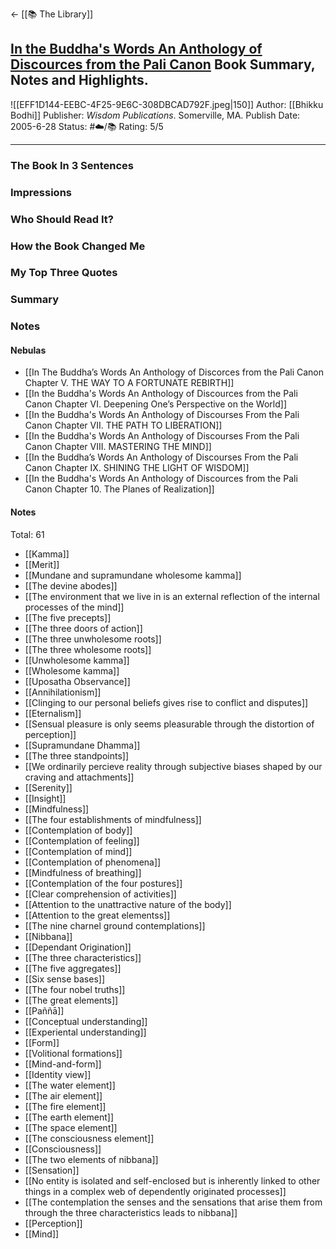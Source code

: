 
<- [[📚 The Library]]

## [In the Buddha's Words An Anthology of Discources from the Pali Canon](https://www.amazon.com/gp/aw/d/B003XF1LIO/ref=tmm_kin_swatch_0?ie=UTF8&qid=1650578812&sr=8-1) Book Summary, Notes and Highlights.

![[EFF1D144-EEBC-4F25-9E6C-308DBCAD792F.jpeg|150]]
Author: [[Bhikku Bodhi]]
Publisher: _Wisdom Publications_. Somerville, MA.
Publish Date: 2005-6-28
Status: #☁️/📚 
Rating: 5/5

___

### The Book In 3 Sentences



### Impressions



### Who Should Read It?



### How the Book Changed Me



### My Top Three Quotes



### Summary



### Notes

#### Nebulas

- [[In The Buddha’s Words An Anthology of Discorces from the Pali Canon Chapter V. THE WAY TO A FORTUNATE REBIRTH]]
- [[In the Buddha's Words An Anthology of Discources from the Pali Canon Chapter VI. Deepening One’s Perspective on the World]]
- [[In the Buddha's Words An Anthology of Discourses From the Pali Canon Chapter VII. THE PATH TO LIBERATION]]
- [[In the Buddha's Words An Anthology of Discourses From the Pali Canon Chapter VIII. MASTERING THE MIND]]
- [[In the Buddha’s Words An Anthology of Discourses From the Pali Canon Chapter IX. SHINING THE LIGHT OF WISDOM]]
- [[In the Buddha's Words An Anthology of Discources from the Pali Canon Chapter 10. The Planes of Realization]]

#### Notes

Total: 61

- [[Kamma]]
- [[Merit]]
- [[Mundane and supramundane wholesome kamma]] 
- [[The devine abodes]] 
- [[The environment that we live in is an external reflection of the internal processes of the mind]]
- [[The five precepts]]
- [[The three doors of action]]
- [[The three unwholesome roots]]
- [[The three wholesome roots]]
- [[Unwholesome kamma]]
- [[Wholesome kamma]]
- [[Uposatha Observance]]
- [[Annihilationism]]
- [[Clinging to our personal beliefs gives rise to conflict and disputes]]
- [[Eternalism]] 
- [[Sensual pleasure is only seems pleasurable through the distortion of perception]]
- [[Supramundane Dhamma]]
- [[The three standpoints]]
- [[We ordinarily percieve reality through subjective biases shaped by our craving and attachments]]
- [[Serenity]]
- [[Insight]]
- [[Mindfulness]]
- [[The four establishments of mindfulness]]
- [[Contemplation of body]]
- [[Contemplation of feeling]]
- [[Contemplation of mind]]
- [[Contemplation of phenomena]]
- [[Mindfulness of breathing]]
- [[Contemplation of the four postures]]
- [[Clear comprehension of activities]]
- [[Attention to the unattractive nature of the body]]
- [[Attention to the great elementss]]
- [[The nine charnel ground contemplations]]
- [[Nibbana]]
- [[Dependant Origination]]
- [[The three characteristics]]
- [[The five aggregates]]
- [[Six sense bases]]
- [[The four nobel truths]]
- [[The great elements]]
- [[Paññā]]
- [[Conceptual understanding]]
- [[Experiental understanding]]
- [[Form]]
- [[Volitional formations]]
- [[Mind-and-form]]
- [[Identity view]]
- [[The water element]]
- [[The air element]] 
- [[The fire element]]
- [[The earth element]]
- [[The space element]]
- [[The consciousness element]]
- [[Consciousness]]
- [[The two elements of nibbana]]
- [[Sensation]]
- [[No entity is isolated and self-enclosed but is inherently linked to other things in a complex web of dependently originated processes]]
- [[The contemplation the senses and the sensations that arise them from through the three characteristics leads to nibbana]]
- [[Perception]]
- [[Mind]]
